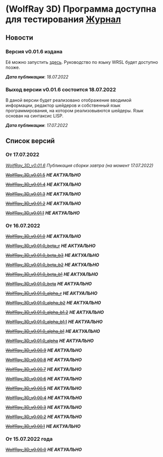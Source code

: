 # (WolfRay 3D) Программа доступна для тестирования [Журнал](LOG.md)

## Новости

### Версия v0.01.6 издана

Её можно запустить [здесь](./v0.01.6/index.html). Руководство по языку WRSL будет доступно позже.

*__Дата публикации__*: *18.07.2022*

### Выход версии v0.01.6 состоится 18.07.2022

В даной версии будет реализовано отображение вводимой информации,
редактор шейдеров и собственный язык программирования, на котором реализовывются шейдеры.
Язык основан на синтаксис LISP.

*__Дата публикации__*: *17.07.2022*

## Список версий

### От 17.07.2022

*[WolfRay_3D_v0.01.6](./v0.01.6/Launcher.md)* *Публикация сборки завтра (на момент 17.07.2022)*

~~[WolfRay_3D_v0.01.5](./v0.01.5/Launcher.md)~~ __*НЕ АКТУАЛЬНО*__

~~[WolfRay_3D_v0.01.4](./v0.01.4/Launcher.md)~~ __*НЕ АКТУАЛЬНО*__

~~[WolfRay_3D_v0.01.3](./v0.01.3/Launcher.md)~~ __*НЕ АКТУАЛЬНО*__

~~[WolfRay_3D_v0.01.2](./v0.01.2/Launcher.md)~~ __*НЕ АКТУАЛЬНО*__

~~[WolfRay_3D_v0.01.1](./v0.01.1/Launcher.md)~~ __*НЕ АКТУАЛЬНО*__

### От 16.07.2022

~~[WolfRay_3D_v0.01.0](./v0.01.0/Launcher.md)~~ __*НЕ АКТУАЛЬНО*__

~~[WolfRay_3D_v0.01.0_beta_r](./v0.01.0_beta_r/Launcher.md)~~ __*НЕ АКТУАЛЬНО*__

~~[WolfRay_3D_v0.01.0_beta_b3](./v0.01.0_beta_b3/Launcher.md)~~ __*НЕ АКТУАЛЬНО*__

~~[WolfRay_3D_v0.01.0_beta_b2](./v0.01.0_beta_b2/Launcher.md)~~ __*НЕ АКТУАЛЬНО*__

~~[WolfRay_3D_v0.01.0_beta_b1](./v0.01.0_beta_b1/Launcher.md)~~ __*НЕ АКТУАЛЬНО*__

~~[WolfRay_3D_v0.01.0_beta](./v0.01.0_beta/Launcher.md)~~ __*НЕ АКТУАЛЬНО*__

~~[WolfRay_3D_v0.01.0_alpha_r](./v0.01.0_alpha_r/Launcher.md)~~ __*НЕ АКТУАЛЬНО*__

~~[WolfRay_3D_v0.01.0_alpha_b2](./v0.01.0_alpha_b2/Launcher.md)~~ __*НЕ АКТУАЛЬНО*__

~~[WolfRay_3D_v0.01.0_alpha_b1.2](./v0.01.0_alpha_b1.2/Launcher.md)~~ __*НЕ АКТУАЛЬНО*__

~~[WolfRay_3D_v0.01.0_alpha_b1.1](./v0.01.0_alpha_b1.1/Launcher.md)~~ __*НЕ АКТУАЛЬНО*__

~~[WolfRay_3D_v0.01.0_alpha_b1](./v0.01.0_alpha_b1/Launcher.md)~~ __*НЕ АКТУАЛЬНО*__

~~[WolfRay_3D_v0.01.0_alpha](./v0.01.0_alpha/Launcher.md)~~ __*НЕ АКТУАЛЬНО*__

~~[WolfRay_3D_v0.00.9](./v0.00.9/Launcher.md)~~ __*НЕ АКТУАЛЬНО*__

~~[WolfRay_3D_v0.00.8](./v0.00.8/Launcher.md)~~ __*НЕ АКТУАЛЬНО*__

~~[WolfRay_3D_v0.00.7](./v0.00.7/Launcher.md)~~ __*НЕ АКТУАЛЬНО*__

~~[WolfRay_3D_v0.00.6](./v0.00.6/Launcher.md)~~ __*НЕ АКТУАЛЬНО*__

~~[WolfRay_3D_v0.00.5](./v0.00.5/Launcher.md)~~ __*НЕ АКТУАЛЬНО*__

~~[WolfRay_3D_v0.00.4](./v0.00.4/Launcher.md)~~ __*НЕ АКТУАЛЬНО*__

~~[WolfRay_3D_v0.00.3](./v0.00.3/Launcher.md)~~ __*НЕ АКТУАЛЬНО*__

~~[WolfRay_3D_v0.00.2](./v0.00.2/Launcher.md)~~ __*НЕ АКТУАЛЬНО*__

~~[WolfRay_3D_v0.00.1](./v0.00.1/Launcher.md)~~ __*НЕ АКТУАЛЬНО*__

### От 15.07.2022 года

~~[WolfRay_3D_v0.00.0](./v0.00.0/Launcher.md)~~ __*НЕ АКТУАЛЬНО*__
